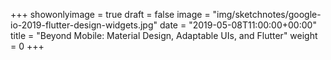 +++
showonlyimage = true
draft = false
image = "img/sketchnotes/google-io-2019-flutter-design-widgets.jpg"
date = "2019-05-08T11:00:00+00:00"
title = "Beyond Mobile: Material Design, Adaptable UIs, and Flutter"
weight = 0
+++
